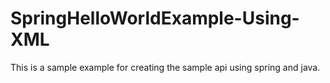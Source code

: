 # SpringHelloWorldExample-Using-XML

This is a sample example for creating the sample api using spring and java.
